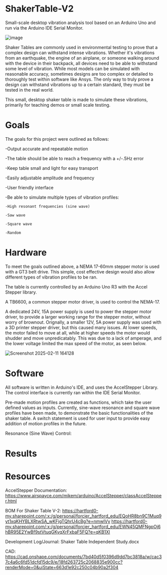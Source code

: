 # ShakerTable-V2
Small-scale desktop vibration analysis tool based on an Arduino Uno and run via the Arduino IDE Serial Monitor.

![image](https://github.com/user-attachments/assets/818b4593-0860-4558-b228-9afc340b0cef)

Shaker Tables are commonly used in environmental testing to prove that a complex design can withstand intense vibrations. Whether it's vibrations from an earthquake, the engine of an airplane, or someone walking around with the device in their backpack, all devices need to be able to withstand some level of vibration. While most models can be simulated with reasonable accuracy, sometimes designs are too complex or detailed to thoroughly test within software like Ansys. The only way to truly prove a design can withstand vibrations up to a certain standard, they must be tested in the real world.

This small, desktop shaker table is made to simulate these vibrations, primarily for teaching demos or small scale testing.

# Goals
The goals for this project were outlined as follows:

-Output accurate and repeatable motion

-The table should be able to reach a frequency with a +/-.5Hz error

-Keep table small and light for easy transport

-Easily adjustable amplitude and frequency

-User friendly interface

-Be able to simulate multiple types of vibration profiles:

    -High resonant frequencies (sine wave)
    
    -Saw wave
    
    -Square wave
    
    -Random 


# Hardware
To meet the goals outlined above, a NEMA 17-60mm stepper motor is used with a GT3 belt drive. This simple, cost effective design would also allow different types of vibration profiles to be ran.

The table is currently controlled by an Arduino Uno R3 with the Accel Stepper library. 

A TB6600, a common stepper motor driver, is used to control the NEMA-17.

A dedicated 24V, 15A power supply is used to power the stepper motor driver, to provide a larger working range for the stepper motor, without worry of brownout. Orignally, a smaller 12V, 5A power supply was used with a 3D printer stepper driver, but this caused many issues. At lower speeds, the motor failed to move at all, while at higher speeds the motor would shudder and move unpredicatably. This was due to a lack of amperage, and the lower voltage limited the max speed of the motor, as seen below. 

![Screenshot 2025-02-11 164128](https://github.com/user-attachments/assets/93bf9890-6eea-4ea7-b9e4-4a03056dfb68)


# Software
All software is written in Arduino's IDE, and uses the AccelStepper Library. The control interface is currently ran within the IDE Serial Monitor.

Pre-made motion profiles are created as functions, which take the user defined values as inputs. Currently, sine-wave resonance and square wave profiles have been made, to demonstrate the basic functionalities of the shaker table. A switch statement is used for user input to provide easy addition of motion profiles in the future. 

Resonance (Sine Wave) Control:


# Results


# Resources
AccelStepper Documentation:
https://www.airspayce.com/mikem/arduino/AccelStepper/classAccelStepper.html 

BOM For Shaker Table V-2:
https://hartford0-my.sharepoint.com/:x:/g/personal/forcier_hartford_edu/EQoHR8bn9C1Muq9yt1xqKHYBLXRtwSA_wKFjgTQhrU4cBg?e=nmwIVy 
https://hartford0-my.sharepoint.com/:x:/g/personal/forcier_hartford_edu/EWN45QMFNgpOj6hBR95E2YwBf9stVtuqGKyqXrFxbaF5FQ?e=qKB1Xl 

Development Log/Journal:
Shaker Table Independent Study.docx

CAD:
https://cad.onshape.com/documents/7bd40d5f0396d9dd7bc3818a/w/cac37c4a6c6fd51dcfd15dc9/e/18fd263725c2068835e900cc?renderMode=0&uiState=663d1e92c250c04b90a2f304 

